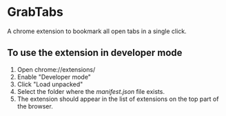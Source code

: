 # GrabTabs

A chrome extension to bookmark all open tabs in a single click.

## To use the extension in developer mode

1. Open chrome://extensions/
2. Enable "Developer mode"
3. Click "Load unpacked" 
4. Select the folder where the *manifest.json* file exists. 
5. The extension should appear in the list of extensions on the top part of the browser.
